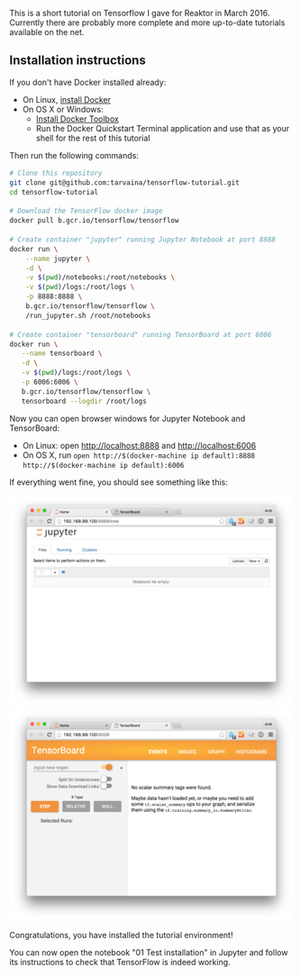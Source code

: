 This is a short tutorial on Tensorflow I gave for Reaktor in March 2016. Currently there are probably more complete and more up-to-date tutorials available on the net.


## Installation instructions

If you don't have Docker installed already:

- On Linux, [install Docker](https://docs.docker.com/linux/step_one/)
- On OS X or Windows:
    + [Install Docker Toolbox](https://www.docker.com/products/docker-toolbox)
    + Run the Docker Quickstart Terminal application and use that as your shell for the rest of this tutorial

Then run the following commands:

```bash
# Clone this repository
git clone git@github.com:tarvaina/tensorflow-tutorial.git
cd tensorflow-tutorial

# Download the TensorFlow docker image
docker pull b.gcr.io/tensorflow/tensorflow

# Create container "jupyter" running Jupyter Notebook at port 8888
docker run \
    --name jupyter \
    -d \
    -v $(pwd)/notebooks:/root/notebooks \
    -v $(pwd)/logs:/root/logs \
    -p 8888:8888 \
    b.gcr.io/tensorflow/tensorflow \
    /run_jupyter.sh /root/notebooks

# Create container "tensorboard" running TensorBoard at port 6006
docker run \
   --name tensorboard \
   -d \
   -v $(pwd)/logs:/root/logs \
   -p 6006:6006 \
   b.gcr.io/tensorflow/tensorflow \
   tensorboard --logdir /root/logs
```

Now you can open browser windows for Jupyter Notebook and TensorBoard:

+ On Linux: open [http://localhost:8888](http://localhost:8888) and [http://localhost:6006](http://localhost:6006)
+ On OS X, run `open http://$(docker-machine ip default):8888  http://$(docker-machine ip default):6006`

If everything went fine, you should see something like this:

![Jupyter window](images/jupyter_installed.png)
![TensorBoard window](images/tensorboard_installed.png)

Congratulations, you have installed the tutorial environment!

You can now open the notebook "01 Test installation" in Jupyter and follow its instructions to check that TensorFlow is indeed working.
